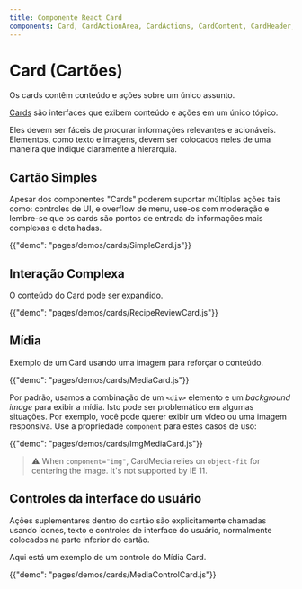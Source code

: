 ```yaml
---
title: Componente React Card
components: Card, CardActionArea, CardActions, CardContent, CardHeader, CardMedia, Collapse, Paper
---
```


# Card (Cartões)

<p class="description">Os cards contêm conteúdo e ações sobre um único assunto.</p>

[Cards](https://material.io/design/components/cards.html) são interfaces que exibem conteúdo e ações em um único tópico.

Eles devem ser fáceis de procurar informações relevantes e acionáveis. Elementos, como texto e imagens, devem ser colocados neles de uma maneira que indique claramente a hierarquia.

## Cartão Simples

Apesar dos componentes "Cards" poderem suportar múltiplas ações tais como: controles de UI, e overflow de menu, use-os com moderação e lembre-se que os cards são pontos de entrada de informações mais complexas e detalhadas.

{{"demo": "pages/demos/cards/SimpleCard.js"}}

## Interação Complexa

O conteúdo do Card pode ser expandido.

{{"demo": "pages/demos/cards/RecipeReviewCard.js"}}

## Mídia

Exemplo de um Card usando uma imagem para reforçar o conteúdo.

{{"demo": "pages/demos/cards/MediaCard.js"}}

Por padrão, usamos a combinação de um `<div>` elemento e um _background image_ para exibir a mídia. Isto pode ser problemático em algumas situações. Por exemplo, você pode querer exibir um vídeo ou uma imagem responsiva. Use a propriedade `component` para estes casos de uso:

{{"demo": "pages/demos/cards/ImgMediaCard.js"}}

> ⚠️ When `component="img"`, CardMedia relies on `object-fit` for centering the image. It's not supported by IE 11.

## Controles da interface do usuário

Ações suplementares dentro do cartão são explicitamente chamadas usando ícones, texto e controles de interface do usuário, normalmente colocados na parte inferior do cartão.

Aqui está um exemplo de um controle do Mídia Card.

{{"demo": "pages/demos/cards/MediaControlCard.js"}}
